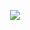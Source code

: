 <!-- header -->
<p align = 'center'>
<img src ="https://capsule-render.vercel.app/api?type=waving&height=300&color=21CCDB&text=Welcome%20to%20my%20Github!&section=footer&reversal=false&fontSize=70&fontAlign=50&animation=fadeIn&descAlignY=61&descAlign=53&fontColor=FFFFFF&fontAlignY=59">
</p>
